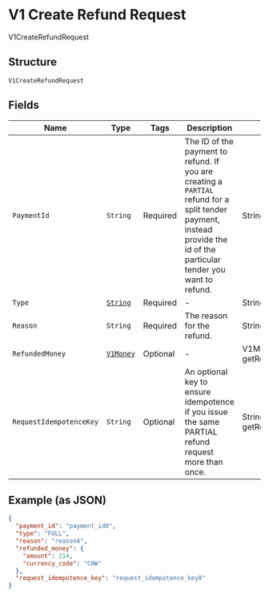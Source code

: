 
# V1 Create Refund Request

V1CreateRefundRequest

## Structure

`V1CreateRefundRequest`

## Fields

| Name | Type | Tags | Description | Getter |
|  --- | --- | --- | --- | --- |
| `PaymentId` | `String` | Required | The ID of the payment to refund. If you are creating a `PARTIAL`<br>refund for a split tender payment, instead provide the id of the<br>particular tender you want to refund. | String getPaymentId() |
| `Type` | [`String`](../../doc/models/v1-create-refund-request-type.md) | Required | - | String getType() |
| `Reason` | `String` | Required | The reason for the refund. | String getReason() |
| `RefundedMoney` | [`V1Money`](../../doc/models/v1-money.md) | Optional | - | V1Money getRefundedMoney() |
| `RequestIdempotenceKey` | `String` | Optional | An optional key to ensure idempotence if you issue the same PARTIAL refund request more than once. | String getRequestIdempotenceKey() |

## Example (as JSON)

```json
{
  "payment_id": "payment_id0",
  "type": "FULL",
  "reason": "reason4",
  "refunded_money": {
    "amount": 214,
    "currency_code": "CHW"
  },
  "request_idempotence_key": "request_idempotence_key8"
}
```

